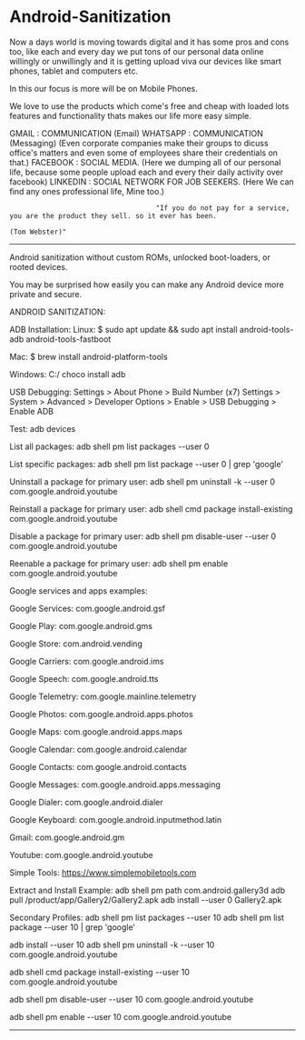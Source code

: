 # Android-Sanitization

Now a days world is moving towards digital and it has some pros and cons too, like each and every day we put tons of our personal data online willingly or unwillingly and it is getting upload viva our devices like smart phones, tablet and computers etc.

In this our focus is more will be on Mobile Phones. 

We love to use the products which come's free and cheap with loaded lots features and functionality thats makes our life more easy simple.

GMAIL : COMMUNICATION (Email)
WHATSAPP : COMMUNICATION (Messaging) (Even corporate companies make their groups to dicuss office's matters and even some of employees share their credentials on that.)
FACEBOOK : SOCIAL MEDIA. (Here we dumping all of our personal life, because some people upload each and every their daily activity over facebook)
LINKEDIN : SOCIAL NETWORK FOR JOB SEEKERS. (Here We can find any ones professional life, Mine too.)

                                        "If you do not pay for a service, you are the product they sell. so it ever has been. 
                                                                                (Tom Webster)"




******************************************************************************************************************************************************************

Android sanitization without custom ROMs, unlocked boot-loaders, or rooted devices.

You may be surprised how easily you can make any Android device more private and secure. 

ANDROID SANITIZATION:

ADB Installation: Linux: $ sudo apt update && sudo apt install android-tools-adb android-tools-fastboot 

Mac: $ brew install android-platform-tools 

Windows: C:/ choco install adb 

USB Debugging: Settings > About Phone > Build Number (x7) Settings > System > Advanced > Developer Options > Enable > USB Debugging > Enable ADB 

Test: adb devices 

List all packages: adb shell pm list packages --user 0

List specific packages: adb shell pm list package --user 0 | grep 'google'

Uninstall a package for primary user: adb shell pm uninstall -k --user 0 com.google.android.youtube 

Reinstall a package for primary user: adb shell cmd package install-existing com.google.android.youtube 

Disable a package for primary user: adb shell pm disable-user --user 0 com.google.android.youtube 

Reenable a package for primary user: adb shell pm enable com.google.android.youtube 

Google services and apps examples: 

Google Services: com.google.android.gsf 

Google Play: com.google.android.gms 

Google Store: com.android.vending 

Google Carriers: com.google.android.ims 

Google Speech: com.google.android.tts 

Google Telemetry: com.google.mainline.telemetry 

Google Photos: com.google.android.apps.photos 

Google Maps: com.google.android.apps.maps 

Google Calendar: com.google.android.calendar 

Google Contacts: com.google.android.contacts 

Google Messages: com.google.android.apps.messaging 

Google Dialer: com.google.android.dialer 

Google Keyboard: com.google.android.inputmethod.latin 

Gmail: com.google.android.gm 

Youtube: com.google.android.youtube 

Simple Tools: https://www.simplemobiletools.com 

Extract and Install Example: adb shell pm path com.android.gallery3d adb pull /product/app/Gallery2/Gallery2.apk adb install --user 0 Gallery2.apk 

Secondary Profiles: adb shell pm list packages --user 10 adb shell pm list package --user 10 | grep 'google' 

adb install --user 10 adb shell pm uninstall -k --user 10 com.google.android.youtube 

adb shell cmd package install-existing --user 10 com.google.android.youtube 

adb shell pm disable-user --user 10 com.google.android.youtube 

adb shell pm enable --user 10 com.google.android.youtube 

******************************************************************************************************************************************************************
